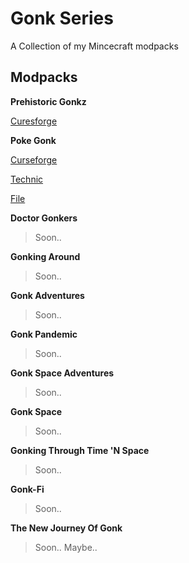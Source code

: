 # Gonk Series
A Collection of my Mincecraft modpacks
## Modpacks
**Prehistoric Gonkz**

[Curesforge](https://www.curseforge.com/minecraft/modpacks/prehistoric-gonkz)

**Poke Gonk**

[Curseforge](https://www.curseforge.com/minecraft/modpacks/pixelgonk)

[Technic](https://www.technicpack.net/modpack/pixelgonk.1950387)

[File](https://github.com/RadicalNugz/Gonk-Series/releases/tag/PixelGonk)

**Doctor Gonkers**

> Soon..

**Gonking Around**

> Soon..

**Gonk Adventures**

> Soon..

**Gonk Pandemic**

> Soon..

**Gonk Space Adventures**

> Soon..

**Gonk Space**

> Soon..

**Gonking Through Time 'N Space**

> Soon..

**Gonk-Fi**

> Soon..

**The New Journey Of Gonk**

> Soon.. Maybe..
